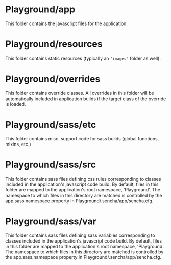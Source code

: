 # Playground/app

This folder contains the javascript files for the application.

# Playground/resources

This folder contains static resources (typically an `"images"` folder as well).

# Playground/overrides

This folder contains override classes. All overrides in this folder will be 
automatically included in application builds if the target class of the override
is loaded.

# Playground/sass/etc

This folder contains misc. support code for sass builds (global functions, 
mixins, etc.)

# Playground/sass/src

This folder contains sass files defining css rules corresponding to classes
included in the application's javascript code build.  By default, files in this 
folder are mapped to the application's root namespace, 'Playground'. The
namespace to which files in this directory are matched is controlled by the
app.sass.namespace property in Playground/.sencha/app/sencha.cfg. 

# Playground/sass/var

This folder contains sass files defining sass variables corresponding to classes
included in the application's javascript code build.  By default, files in this 
folder are mapped to the application's root namespace, 'Playground'. The
namespace to which files in this directory are matched is controlled by the
app.sass.namespace property in Playground/.sencha/app/sencha.cfg. 
